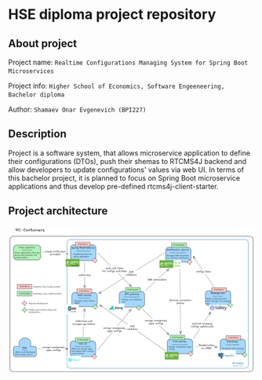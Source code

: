 # HSE diploma project repository

## About project

Project name: `Realtime Configurations Managing System for Spring Boot Microservices`

Project info: `Higher School of Economics, Software Engeeneering, Bachelor diploma`

Author: `Shamaev Onar Evgenevich (BPI227)`

## Description

Project is a software system, that allows microservice application to define their configurations (DTOs),
push their shemas to RTCMS4J backend and allow developers to update configurations' values via web UI.
In terms of this bachelor project, it is planned to focus on Spring Boot microservice applications and
thus develop pre-defined rtcms4j-client-starter.

## Project architecture

![C4: Containers](c4_containers.png)
